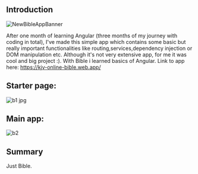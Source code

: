 ## Introduction
![NewBibleAppBanner](https://user-images.githubusercontent.com/110595617/191964252-8eeb543d-d579-4020-84f6-960442b77d87.jpg)

After one month of learning Angular (three months of my journey with coding in total), I've made this simple app which contains some basic but really important functionalities like routing,services,dependency injection or DOM manipulation etc. Although it's not very extensive app, for me it was cool and big project :). With Bible i learned basics of Angular. Link to app here: https://kjv-online-bible.web.app/
## Starter page:
![b1 jpg](https://user-images.githubusercontent.com/110595617/191965862-6c580b25-7a42-4b40-8912-49ad0e453307.jpg)
## Main app:
![b2](https://user-images.githubusercontent.com/110595617/191965921-879aa6ac-cc48-4b78-b912-d9e2d7a6f56d.jpg)
## Summary
Just Bible. 

